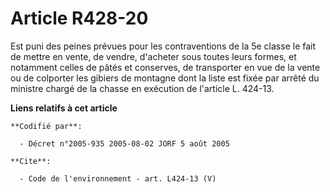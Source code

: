 # Article R428-20

Est puni des peines prévues pour les contraventions de la 5e classe le fait de mettre en vente, de vendre, d'acheter sous
toutes leurs formes, et notamment celles de pâtés et conserves, de transporter en vue de la vente ou de colporter les gibiers
de montagne dont la liste est fixée par arrêté du ministre chargé de la chasse en exécution de l'article L. 424-13.

**Liens relatifs à cet article**

	**Codifié par**:

	  - Décret n°2005-935 2005-08-02 JORF 5 août 2005

	**Cite**:

	  - Code de l'environnement - art. L424-13 (V)
